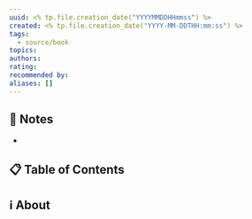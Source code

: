 ```yaml
---
uuid: <% tp.file.creation_date("YYYYMMDDHHmmss") %>
created: <% tp.file.creation_date("YYYY-MM-DDTHH:mm:ss") %>
tags:
  - source/book
topics:
authors:
rating:
recommended by:
aliases: []
---
```



## 📝 Notes

- 

## 📋 Table of Contents



## ℹ️ About



